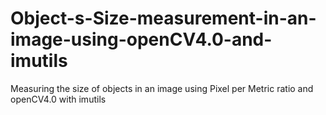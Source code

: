 # Object-s-Size-measurement-in-an-image-using-openCV4.0-and-imutils
Measuring the size of objects in an image using Pixel per Metric ratio and openCV4.0 with imutils
